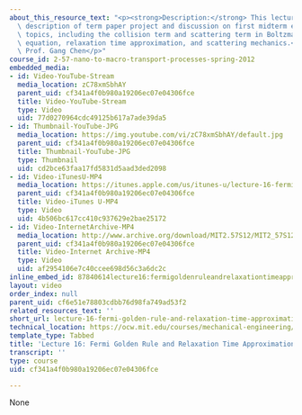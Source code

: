 ```yaml
---
about_this_resource_text: "<p><strong>Description:</strong> This lecture begins with\
  \ description of term paper project and discussion on first midterm exam. It covers\
  \ topics, including the collision term and scattering term in Boltzmann transport\
  \ equation, relaxation time approximation, and scattering mechanics.</p>\r\n<p><strong>Instructor:</strong>\
  \ Prof. Gang Chen</p>"
course_id: 2-57-nano-to-macro-transport-processes-spring-2012
embedded_media:
- id: Video-YouTube-Stream
  media_location: zC78xmSbhAY
  parent_uid: cf341a4f0b980a19206ec07e04306fce
  title: Video-YouTube-Stream
  type: Video
  uid: 77d0270964cdc49125b617a7ade39da5
- id: Thumbnail-YouTube-JPG
  media_location: https://img.youtube.com/vi/zC78xmSbhAY/default.jpg
  parent_uid: cf341a4f0b980a19206ec07e04306fce
  title: Thumbnail-YouTube-JPG
  type: Thumbnail
  uid: cd2bce63faa17fd5831d5aad3ded2098
- id: Video-iTunesU-MP4
  media_location: https://itunes.apple.com/us/itunes-u/lecture-16-fermi-golden-rule/id589004669?i=126988501
  parent_uid: cf341a4f0b980a19206ec07e04306fce
  title: Video-iTunes U-MP4
  type: Video
  uid: 4b506bc617cc410c937629e2bae25172
- id: Video-InternetArchive-MP4
  media_location: http://www.archive.org/download/MIT2.57S12/MIT2_57S12_lec16_300k.mp4
  parent_uid: cf341a4f0b980a19206ec07e04306fce
  title: Video-Internet Archive-MP4
  type: Video
  uid: af2954106e7c40ccee698d56c3a6dc2c
inline_embed_id: 87840614lecture16:fermigoldenruleandrelaxationtimeapproximation57930240
layout: video
order_index: null
parent_uid: cf6e51e78803cdbb76d98fa749ad53f2
related_resources_text: ''
short_url: lecture-16-fermi-golden-rule-and-relaxation-time-approximation
technical_location: https://ocw.mit.edu/courses/mechanical-engineering/2-57-nano-to-macro-transport-processes-spring-2012/video-lectures/lecture-16-fermi-golden-rule-and-relaxation-time-approximation
template_type: Tabbed
title: 'Lecture 16: Fermi Golden Rule and Relaxation Time Approximation'
transcript: ''
type: course
uid: cf341a4f0b980a19206ec07e04306fce

---
```

None